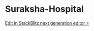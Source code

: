 # Suraksha-Hospital

[Edit in StackBlitz next generation editor ⚡️](https://stackblitz.com/~/github.com/Nareshpula/Suraksha-Hospital)